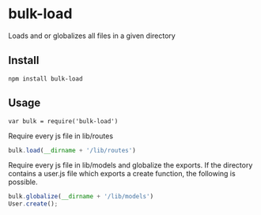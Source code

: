 bulk-load
=========

Loads and or globalizes all files in a given directory

Install
-------

`npm install bulk-load`

Usage
-----

`var bulk = require('bulk-load')`

Require every js file in lib/routes

``` javascript
bulk.load(__dirname + '/lib/routes')
```

Require every js file in lib/models and globalize the exports. If
the directory contains a user.js file which exports a create
function, the following is possible.

``` javascript
bulk.globalize(__dirname + '/lib/models')
User.create();
```
